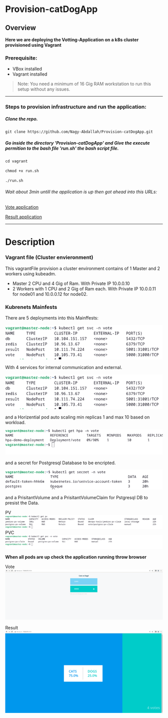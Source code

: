 # Provision-catDogApp

## Overview
**Here we are deploying the Votting-Application on a k8s cluster provisioned using Vagrant**


### Prerequisite:
- VBox installed 
- Vagrant installed

>   Note: You need a minimum of 16 Gig RAM workstation to run this setup without any issues. 
----------

### Steps to provision infrastructure and run the application:

##### Clone the repo.
`git clone https://github.com/Nagy-Abdallah/Provision-catDogApp.git`

##### Go inside the directory 'Provision-catDogApp' and Give the execute permition to the bash file 'run.sh' the bash script file.
`cd vagrant`

`chmod +x run.sh`

`./run.sh`

###### Wait about 3min untill the application is up then got ahead into this URLs:

[Vote application](http://10.0.0.11:31000) 

[Result application](http://10.0.0.11:31001) 

----------

# Description

### Vagrant file (Cluster envieronment)
This vagrantFile provision a cluster environment contains of 1 Master and 2 workers using kubeadm.
- Master 2 CPU and 4 Gig of Ram. With Private IP 10.0.0.10
- 2 Workers with  1 CPU and 2 Gig of Ram each. With Private IP 10.0.0.11 for node01 and 10.0.0.12 for node02.
  
### Kubrenets Mainfests
There are 5 deployments into this Mainffests:

<img src="/Images/svc.png"  >



With 4 services for internal communication and external.

<img src="/Images/svc.png" >


and a Horizential pod auto scaling min replicas 1 and max 10 based on workload.

<img src="/Images/hpa.png" >

and a secret for Postgresql Database to be encripted.

<img src="/Images/secret.png" >

and a PrisitantVolume and a PrisitantVolumeClaim for Pstgresql DB to presist the Data.

PV
<img src="/Images/pv.png" >
PVC
<img src="/Images/pvc.png" >


**When all pods are up check the application running throw browser**

Vote
<img src="/Images/vote.png" >

Result
<img src="/Images/result.png" >
